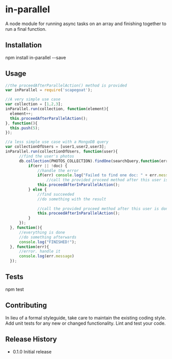 # in-parallel
A node module for running async tasks on an array and finishing together to run a final function.

## Installation

  npm install in-parallel --save

## Usage
  ```javascript
  //the proceedAfterParallelAction() method is provided
  var inParallel = require('scapegoat');

  //A very simple use case
  var collection = [1,2,3];
  inParallel.run(collection, function(element){
  	element++;
  	this.proceedAfterParallelAction();
  }, function(){
  	this.push(5);
  });
  
  //a less simple use case with a MongoDB query
  var collectionOfUsers = [user1,user2,user3];
  inParallel.run(collectionOfUsers, function(user){
		//find the user's photos
		db.collection(PHOTOS_COLLECTION).findOne(searchQuery,function(err, doc) {
			if(err || !doc) {
		    	//handle the error
		    	if(err) console.log("Failed to find one doc: " + err.message);
		    		//call the provided proceed method after this user is done 
			   	this.proceedAfterInParallelAction();
			} else {
				//find succeeded
				//do something with the result
				
				//call the provided proceed method after this user is done 
			  	this.proceedAfterInParallelAction();
			}
		});
	}, function(){
		//everything is done
		//do something afterwards
		console.log("FINISHED!");
	}, function(err){
		//error. handle it
		console.log(err.message)
	});
```
  

## Tests

  npm test

## Contributing

In lieu of a formal styleguide, take care to maintain the existing coding style.
Add unit tests for any new or changed functionality. Lint and test your code.

## Release History

* 0.1.0 Initial release
